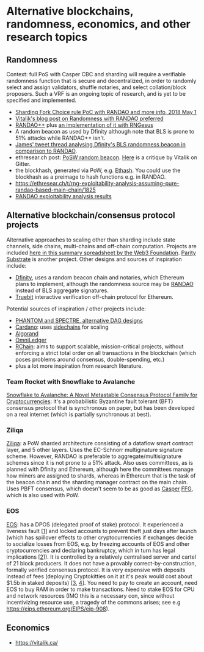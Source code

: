 # Alternative blockchains, randomness, economics, and other research topics

## Randomness

Context: full PoS with Casper CBC and sharding will require a verifiable randomness function that is secure and decentralized, in order to randomly select and assign validators, shuffle notaries, and select collation/block proposers. Such a VRF is an ongoing topic of research, and is yet to be specified and implemented. 

-   [Sharding Fork Choice rule PoC with RANDAO and more info, 2018 May 1](https://twitter.com/VitalikButerin/status/991021062811930624)
-   [Vitalik's blog post on Randomness with RANDAO preferred](https://vitalik.ca/files/randomness.html)
-   [RANDAO++](https://twitter.com/VitalikButerin/status/734735362493427713) plus [an implementation of it with RNGesus](https://github.com/zweicoder/RNGesus)
-   A random beacon as used by Dfinity although note that BLS is prone to 51% attacks while RANDAO++ isn't.
-   [James' tweet thread analysing Dfinity's BLS randomness beacon in comparison to RANDAO](https://twitter.com/JamesCRay01/status/984289250400075777).
-   ethresear.ch post: [PoSW random beacon](https://ethresear.ch/t/posw-random-beacon/1814). [Here](https://gitter.im/ethereum/sharding?at=5adf53096d7e07082b2bdf44) is a critique by Vitalik on Gitter.
-   the blockhash, generated via PoW, e.g. [Ethash](https://ethereum.github.io/yellowpaper/paper.pdf#appendix.J). You could use the blockhash as a preimage to hash functions e.g. in RANDAO.
-   <https://ethresear.ch/t/rng-exploitability-analysis-assuming-pure-randao-based-main-chain/1825>
-   [RANDAO exploitability analysis results](https://gitter.im/ethereum/sharding?at=5af228fc40f24c43046242f9)

## Alternative blockchain/consensus protocol projects

Alternative approaches to scaling other than sharding include state channels, side chains, multi-chains and off-chain computation. Projects are included [here in this summary spreadsheet by the Web3 Foundation](https://docs.google.com/spreadsheets/d/1BQ0bK_LhSQvxtvXryVoIcmxeKMuVJCq6oD0aS5_hpC8). [Parity Substrate](https://www.reddit.com/r/ethereum/comments/8dgoup/parity_substrate/) is another project. Other designs and sources of inspiration include:

-   [Dfinity](https://www.dfinity.org/pdf-viewer/pdfs/viewer?file=../library/dfinity-consensus.pdf), uses a random beacon chain and notaries, which Ethereum plans to implement, although the randomness source may be [RANDAO](https://github.com/ethereum/research/blob/master/sharding_fork_choice_poc/beacon_chain_node.py) instead of BLS aggregate signatures.
-   [Truebit](https://truebit.io/) interactive verification off-chain protocol for Ethereum.

Potential sources of inspiration / other projects include:

-   [PHANTOM and SPECTRE, alternative DAG designs](https://ethresear.ch/t/phantom-and-spectre-by-a-zohar-and-y-sompolinsky/1888)
-   [Cardano](https://cardanodocs.com/introduction/): uses [sidechains](https://www.blockstream.com/sidechains.pdf) for scaling
-   [Algorand](https://www.algorand.com/whitepapers/)
-   [OmniLedger](https://eprint.iacr.org/2017/406.pdf)
-   [RChain](http://architecture-docs.readthedocs.io/introduction/motivation.html): aims to support scalable, mission-critical projects, without enforcing a strict total order on all transactions in the blockchain (which poses problems around consensus, double-spending, etc.)
-   plus a lot more inspiration from research literature.

### Team Rocket with Snowflake to Avalanche

[Snowflake to Avalanche: A Novel Metastable Consensus Protocol Family for
Cryptocurrencies](https://ipfs.io/ipfs/QmUy4jh5mGNZvLkjies1RWM4YuvJh5o2FYopNPVYwrRVGV): it's a probabilistic Byzantine fault tolerant (BFT) consensus protocol that is synchronous on paper, but has been developed on a real internet (which is partially synchronous at best).

### Ziliqa

[Ziliqa](https://docs.zilliqa.com/whitepaper.pdf): a PoW sharded architecture consisting of a dataflow smart contract layer, and 5 other layers. Uses the EC-Schnorr multiginature signature scheme. However, RANDAO is preferable to aggregate/multisignature schemes since it is not prone to a 51% attack. Also uses committees, as is planned with Dfinity and Ethereum, although here the committees manage how miners are assigned to shards, whereas in Ethereum that is the task of the beacon chain and the sharding manager contract on the main chain. Uses PBFT consensus, which doesn't seem to be as good as [Casper](https://github.com/ethereum/wiki/wiki/Casper-Proof-of-Stake-compendium) [FFG](https://eips.ethereum.org/EIPS/eip-1011), which is also used with PoW.

### EOS

[EOS](https://eos.io/): has a DPOS (delegated proof of stake) protocol. It experienced a liveness fault [\[1\]](https://www.coindesk.com/cold-reception-crypto-reacted-eos-blockchain-freeze/) and locked accounts to prevent theft just days after launch (which has spillover effects to other cryptocurrencies if exchanges decide to socialize losses from EOS, e.g. by freezing accounts of EOS and other cryptocurrencies and declaring bankruptcy, which in turn has legal implications [\[2\]](https://www.coindesk.com/eos-locked-7-accounts-implications-everyone-crypto/)). It is controlled by a relatively centralised server and cartel of 21 block producers. It does not have a provably correct-by-construction, formally verified consensus protocol. It is very expensive with deposits instead of fees (deploying Cryptokitties on it at it's peak would cost about $1.5b in staked deposits) \[[3](https://ethresear.ch/t/against-replacing-transaction-fees-with-deposits/940/3), [4](https://ethresear.ch/t/against-replacing-transaction-fees-with-deposits/940?u=jamesray1)]. You need to pay to create an account, need EOS to buy RAM in order to make transactions. Need to stake EOS for CPU and network resources (IMO this is a necessary con, since without incentivizing resource use, a tragedy of the commons arises; see e.g <https://eips.ethereum.org/EIPS/eip-908>).

## Economics

-   <https://vitalik.ca/>
